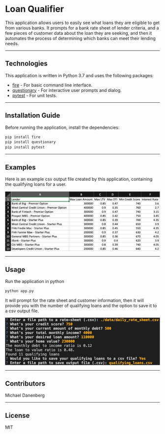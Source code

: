 # Loan Qualifier

This application allows users to easily see what loans they are eligible to get from various banks.  It prompts for a bank rate sheet of lender criteria, and a few pieces of customer data about the loan they are seeking, and then it automates the process of determining which banks can meet their lending needs.

---

## Technologies

This application is written in Python 3.7 and uses the following packages:
* [fire](https://google.github.io/python-fire/guide/) - For basic command line interface.
* [questionary](https://questionary.readthedocs.io/en/stable/) - For interactive user prompts and dialog.
* [pytest](https://docs.pytest.org) - For unit tests.

---

## Installation Guide

Before running the application, install the dependencies:
```bash
pip install fire
pip install questionary
pip install pytest
```

---

## Examples

Here is an example csv output file created by this application, containing the qualifying loans for a user.

![example output](Images/qualifying_loans.png)

---

## Usage

Run the application in python
```python
python app.py
```

It will prompt for the rate sheet and customer information, then it will provide you with the number of qualifying loans and the option to save it to a csv output file.

![usage example](Images/loan_qualifier.png)

---

## Contributors

Michael Danenberg

---

## License

MIT
